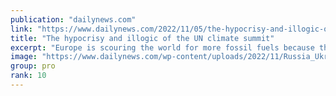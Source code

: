 ```yaml
---
publication: "dailynews.com"
link: "https://www.dailynews.com/2022/11/05/the-hypocrisy-and-illogic-of-the-un-climate-summit/"
title: "The hypocrisy and illogic of the UN climate summit"
excerpt: "Europe is scouring the world for more fossil fuels because the continent needs them for its growth and prosperity. That same opportunity should not be withheld from the world’s poorest."
image: "https://www.dailynews.com/wp-content/uploads/2022/11/Russia_Ukraine_War_Gas_Misinformation_71673.jpg?w=1024&h=683"
group: pro
rank: 10
---
```

